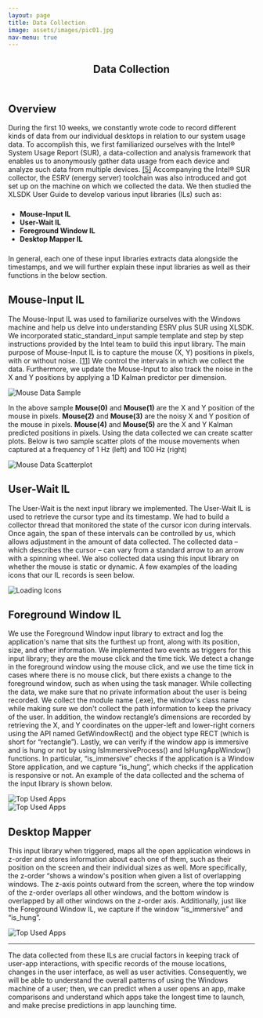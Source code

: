 ```yaml
---
layout: page
title: Data Collection
image: assets/images/pic01.jpg
nav-menu: true
---
```


<!-- Main -->
<div id="main" class="alt">

<!-- One -->
<section id="one">
	<div class="inner">
		<header class="major">
			<h1>Data Collection</h1>
		</header>

<h2 id="content">Overview</h2>
<p>During the first 10 weeks, we constantly wrote code to record different kinds of data from our 
individual desktops in relation to our system usage data. To accomplish this, we first familiarized 
ourselves with the Intel® System Usage Report (SUR), a data-collection and analysis framework that 
enables us to anonymously gather data usage from each device and analyze such data from multiple 
devices. <a href="zzreference.html">[5]</a> Accompanying the Intel® SUR collector, the ESRV (energy server) toolchain was 
also introduced and got set up on the machine on which we collected the data. We then studied the 
XLSDK User Guide to develop various input libraries (ILs) such as: 
</p>
<div class="row">
	<!-- Break -->
	<div class="4u 12u$(medium)">
		<h3> </h3>
		<p> </p>
	</div>
	<div class="4u 12u$(medium)">
		<ul>
		    <b>
            <li>Mouse-Input IL</li>
            <li>User-Wait IL</li>
            <li>Foreground Window IL</li>
            <li>Desktop Mapper IL</li>
            </b>
        </ul>
    </div>
	<div class="4u$ 12u$(medium)">
		<h3> </h3>
		<p> </p>
	</div>
</div>
<p></p>
<p>In general, each one of these input libraries extracts data alongside the timestamps, and we will 
further explain these input libraries as well as their functions in the below section.</p>


<h2 id="content">Mouse-Input IL</h2>
<p> The Mouse-Input IL was used to familiarize ourselves with the Windows machine and help us delve 
into understanding ESRV plus SUR using XLSDK. We incorporated static_standard_input sample template 
and step by step instructions provided by the Intel team to build this input library. The main 
purpose of Mouse-Input IL is to capture the mouse (X, Y) positions in pixels, with or without noise. 
<a href="zzreference.html">[11]</a> We control the intervals in which we collect the data. Furthermore, we update the Mouse-Input 
to also track the noise in the X and Y positions by applying a 1D Kalman predictor per dimension.
</p>

<span class="image fit">
    <img src="/system-usage-analysis-website/assets/images/mouseInputSample.png" alt="Mouse Data Sample" />
</span>

<p>In the above sample <b>Mouse(0)</b> and <b>Mouse(1)</b> are the X and Y position of the mouse in 
pixels. <b>Mouse(2)</b> and <b>Mouse(3)</b> are the noisy X and Y position of the mouse in pixels. 
<b>Mouse(4)</b> and <b>Mouse(5)</b> are the X and Y Kalman predicted positions in pixels. Using the 
data collected we can create scatter plots. Below is two sample scatter plots of the mouse movements 
when captured at a frequency of 1 Hz (left) and 100 Hz (right) 
</p>

<span class="image fit">
    <img src="/system-usage-analysis-website/assets/images/mouseInputScatterplot.png" alt="Mouse Data Scatterplot" />
</span>

<h2 id="content">User-Wait IL</h2>
<p>The User-Wait is the next input library we implemented. The User-Wait IL is used to retrieve 
the cursor type and its timestamp. We had to build a collector thread that monitored the state 
of the cursor icon during intervals. Once again, the span of these intervals can be controlled 
by us, which allows adjustment in the amount of data collected. The collected data – which 
describes the cursor – can vary from a standard arrow to an arrow with a spinning wheel. We also 
collected data using this input library on whether the mouse is static or dynamic. A few examples of 
the loading icons that our IL records is seen below.</p>

<span class="image center">
    <img src="/system-usage-analysis-website/assets/images/userWaitLoadingIcons.png" alt="Loading Icons" />
</span>


<h2 id="content">Foreground Window IL</h2>
<p>We use the Foreground Window input library to extract and log the application's name that sits 
the furthest up front, along with its position, size, and other information. We implemented two 
events as triggers for this input library; they are the mouse click and the time tick. We detect 
a change in the foreground window using the mouse click, and we use the time tick in cases where 
there is no mouse click, but there exists a change to the foreground window, such as when using 
the task manager. While collecting the data, we make sure that no private information about the user
is being recorded. We collect the module name (.exe), the window's class name while making sure we 
don't collect the path information to keep the privacy of the user. In addition, the window 
rectangle’s dimensions are recorded by retrieving the X, and Y coordinates on the upper-left and 
lower-right corners using the API named GetWindowRect() and the object type RECT (which is short 
for “rectangle”). Lastly, we can verify if the window app is immersive and is hung or not by using 
IsImmersiveProcess() and IsHungAppWindow() functions. In particular, “is_immersive” checks if the 
application is a Window Store application, and we capture “is_hung”, which checks if the 
application is responsive or not. An example of the data collected and the schema of the input library
is shown below.</p>

<div class="row">
	<div class="6u 12u$(small)">
		<span class="image fit">
            <img src="/system-usage-analysis-website/assets/images/foregroundExample.png" alt="Top Used Apps" />
        </span>
	</div>
	<div class="6u$ 12u$(small)">
		<span class="image fit">
            <img src="/system-usage-analysis-website/assets/images/foregroundSchema.png" alt="Top Used Apps" />
        </span>
	</div>
</div>
<p></p>


<h2 id="content">Desktop Mapper</h2>
<p>This input library when triggered, maps all the open application windows in z-order and stores 
information about each one of them, such as their position on the screen and their individual sizes 
as well. More specifically, the z-order “shows a window's position when given a list of overlapping 
windows. The z-axis points outward from the screen, where the top window of the z-order overlaps all 
other windows, and the bottom window is overlapped by all other windows on the z-order axis. 
Additionally, just like the Foreground Window IL, we capture if the window “is_immersive” and 
“is_hung”.</p>

<span class="image center">
    <img src="/system-usage-analysis-website/assets/images/zOrder.png" alt="Top Used Apps" />
</span>

<hr class="major" />

<p>The data collected from these ILs are crucial factors in keeping track of user-app interactions, 
with specific records of the mouse locations, changes in the user interface, as well as user 
activities. Consequently, we will be able to understand the overall patterns of using the Windows 
machine of a user; then, we can predict when a user opens an app, make comparisons and understand 
which apps take the longest time to launch, and make precise predictions in app launching time.</p>

</div>
</section>

</div>
